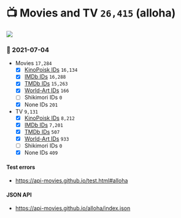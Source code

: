 # :tv: Movies and TV `26,415` (alloha)

<a href="https://API-Movies.github.io"><img src="https://API-Movies.github.io/banner.png?cache"></a>

### :date: 2021-07-04
- Movies `17,284`
  - [x] <a href="https://API-Movies.github.io/alloha/movie_kinopoisk_ids.json">KinoPoisk IDs</a> `16,134`
  - [x] <a href="https://API-Movies.github.io/alloha/movie_imdb_ids.json">IMDb IDs</a> `16,288`
  - [x] <a href="https://API-Movies.github.io/alloha/movie_tmdb_ids.json">TMDb IDs</a> `15,263`
  - [x] <a href="https://API-Movies.github.io/alloha/movie_world_art_ids.json">World-Art IDs</a> `166`
  - [ ] Shikimori IDs `0`
  - [x] None IDs `201`
- TV `9,131`
  - [x] <a href="https://API-Movies.github.io/alloha/tv_kinopoisk_ids.json">KinoPoisk IDs</a> `8,212`
  - [x] <a href="https://API-Movies.github.io/alloha/tv_imdb_ids.json">IMDb IDs</a> `7,201`
  - [x] <a href="https://API-Movies.github.io/alloha/tv_tmdb_ids.json">TMDb IDs</a> `507`
  - [x] <a href="https://API-Movies.github.io/alloha/tv_world_art_ids.json">World-Art IDs</a> `933`
  - [ ] Shikimori IDs `0`
  - [x] None IDs `409`
#### Test errors
- <a href='https://api-movies.github.io/test.html#alloha'>https://api-movies.github.io/test.html#alloha</a>
#### JSON API
- <a href='https://api-movies.github.io/alloha/index.json'>https://api-movies.github.io/alloha/index.json</a>
